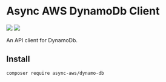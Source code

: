 # Async AWS DynamoDb Client

![](https://github.com/async-aws/dynamo-db/workflows/Tests/badge.svg?branch=master)
![](https://github.com/async-aws/dynamo-db/workflows/BC%20Check/badge.svg?branch=master)

An API client for DynamoDb.

## Install

```cli
composer require async-aws/dynamo-db
```

